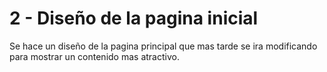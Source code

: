# 2 - Diseño de la pagina inicial 

Se hace un diseño de la pagina principal que mas tarde se ira modificando para mostrar un contenido mas atractivo.


